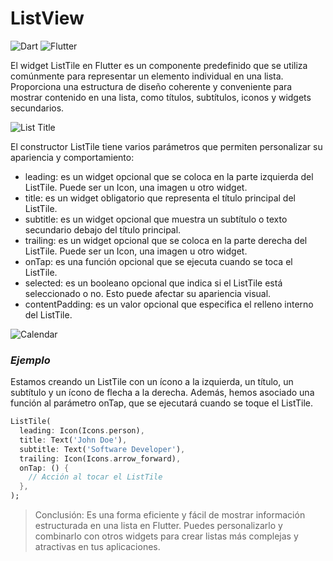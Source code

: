 # ListView

![Dart](https://img.shields.io/badge/dart-%230175C2.svg?style=for-the-badge&logo=dart&logoColor=white)
![Flutter](https://img.shields.io/badge/Flutter-%2302569B.svg?style=for-the-badge&logo=Flutter&logoColor=white)

El widget ListTile en Flutter es un componente predefinido que se utiliza comúnmente para representar un elemento individual en una lista. Proporciona una estructura de diseño coherente y conveniente para mostrar contenido en una lista, como títulos, subtítulos, iconos y widgets secundarios.

![List Title](https://www.kindacode.com/wp-content/uploads/2020/10/Screen-Shot-2020-10-20-at-01.54.13.jpg)

El constructor ListTile tiene varios parámetros que permiten personalizar su apariencia y comportamiento:

- leading: es un widget opcional que se coloca en la parte izquierda del ListTile. Puede ser un Icon, una imagen u otro widget.
- title: es un widget obligatorio que representa el título principal del ListTile.
- subtitle: es un widget opcional que muestra un subtítulo o texto secundario debajo del título principal.
- trailing: es un widget opcional que se coloca en la parte derecha del ListTile. Puede ser un Icon, una imagen u otro widget.
- onTap: es una función opcional que se ejecuta cuando se toca el ListTile.
- selected: es un booleano opcional que indica si el ListTile está seleccionado o no. Esto puede afectar su apariencia visual.
- contentPadding: es un valor opcional que especifica el relleno interno del ListTile.

![Calendar](https://i.stack.imgur.com/KBzck.jpg)

### _*Ejemplo*_

Estamos creando un ListTile con un ícono a la izquierda, un título, un subtítulo y un ícono de flecha a la derecha. Además, hemos asociado una función al parámetro onTap, que se ejecutará cuando se toque el ListTile.

```Dart
ListTile(
  leading: Icon(Icons.person),
  title: Text('John Doe'),
  subtitle: Text('Software Developer'),
  trailing: Icon(Icons.arrow_forward),
  onTap: () {
    // Acción al tocar el ListTile
  },
);
```

> Conclusión:
> Es una forma eficiente y fácil de mostrar información estructurada en una lista en Flutter. Puedes personalizarlo y combinarlo con otros widgets para crear listas más complejas y atractivas en tus aplicaciones.
